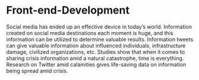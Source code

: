# Front-end-Development

Social media has ended up an effective device in today’s
world. Information created on social media destinations each
moment is huge, and this information can be utilized to determine
valuable results. Information tweets can give valuable information
about influenced individuals, infrastructure damage, civilized
organizations, etc. Studies show that when it comes to sharing crisis
information amid a natural catastrophe, time is everything. Research
on Twitter amid calamities gives life-saving data on information
being spread amid crisis.
